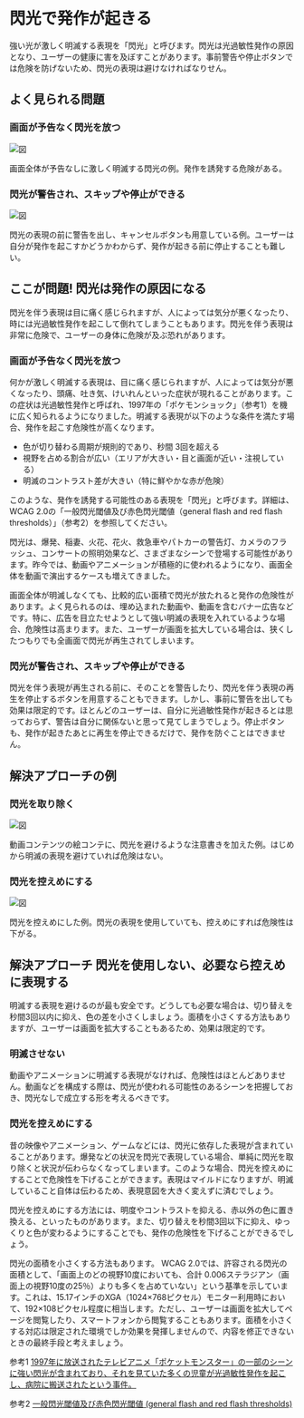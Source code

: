 # 閃光で発作が起きる

強い光が激しく明滅する表現を「閃光」と呼びます。閃光は光過敏性発作の原因となり、ユーザーの健康に害を及ぼすことがあります。事前警告や停止ボタンでは危険を防げないため、閃光の表現は避けなければなりせん。

## よく見られる問題

### 画面が予告なく閃光を放つ

![図](../img/8-9-ng01.png)

画面全体が予告なしに激しく明滅する閃光の例。発作を誘発する危険がある。

### 閃光が警告され、スキップや停止ができる

![図](../img/8-9-ng02.png)

閃光の表現の前に警告を出し、キャンセルボタンも用意している例。ユーザーは自分が発作を起こすかどうかわからず、発作が起きる前に停止することも難しい。

## ここが問題! 閃光は発作の原因になる

閃光を伴う表現は目に痛く感じられますが、人によっては気分が悪くなったり、時には光過敏性発作を起こして倒れてしまうこともあります。閃光を伴う表現は非常に危険で、ユーザーの身体に危険が及ぶ恐れがあります。

### 画面が予告なく閃光を放つ

何かが激しく明滅する表現は、目に痛く感じられますが、人によっては気分が悪くなったり、頭痛、吐き気、けいれんといった症状が現れることがあります。この症状は光過敏性発作と呼ばれ、1997年の「ポケモンショック」（参考1）を機に広く知られるようになりました。明滅する表現が以下のような条件を満たす場合、発作を起こす危険性が高くなります。

- 色が切り替わる周期が規則的であり、秒間 3回を超える
- 視野を占める割合が広い（エリアが大きい・目と画面が近い・注視している）
- 明滅のコントラスト差が大きい（特に鮮やかな赤が危険）

このような、発作を誘発する可能性のある表現を「閃光」と呼びます。詳細は、 WCAG 2.0の「一般閃光閾値及び赤色閃光閾値（general flash and red flash thresholds）」（参考2）を参照してください。

閃光は、爆発、稲妻、火花、花火、救急車やパトカーの警告灯、カメラのフラッシュ、コンサートの照明効果など、さまざまなシーンで登場する可能性があります。昨今では、動画やアニメーションが積極的に使われるようになり、画面全体を動画で演出するケースも増えてきました。

画面全体が明滅しなくても、比較的広い面積で閃光が放たれると発作の危険性があります。よく見られるのは、埋め込まれた動画や、動画を含むバナー広告などです。特に、広告を目立たせようとして強い明滅の表現を入れているような場合、危険性は高まります。また、ユーザーが画面を拡大している場合は、狭くしたつもりでも全画面で閃光が再生されてしまいます。

### 閃光が警告され、スキップや停止ができる

閃光を伴う表現が再生される前に、そのことを警告したり、閃光を伴う表現の再生を停止するボタンを用意することもできます。しかし、事前に警告を出しても効果は限定的です。ほとんどのユーザーは、自分に光過敏性発作が起きるとは思っておらず、警告は自分に関係ないと思って見てしまうでしょう。停止ボタンも、発作が起きたあとに再生を停止できるだけで、発作を防ぐことはできません。

## 解決アプローチの例

### 閃光を取り除く

![図](../img/8-9-ok01.png)

動画コンテンツの絵コンテに、閃光を避けるような注意書きを加えた例。はじめから明滅の表現を避けていれば危険はない。

### 閃光を控えめにする

![図](../img/8-9-ok02.png)

閃光を控えめにした例。閃光の表現を使用していても、控えめにすれば危険性は下がる。

## 解決アプローチ 閃光を使用しない、必要なら控えめに表現する

明滅する表現を避けるのが最も安全です。どうしても必要な場合は、切り替えを秒間3回以内に抑え、色の差を小さくしましょう。面積を小さくする方法もありますが、ユーザーは画面を拡大することもあるため、効果は限定的です。

### 明滅させない

動画やアニメーションに明滅する表現がなければ、危険性はほとんどありません。動画などを構成する際は、閃光が使われる可能性のあるシーンを把握しておき、閃光なしで成立する形を考えるべきです。

### 閃光を控えめにする

昔の映像やアニメーション、ゲームなどには、閃光に依存した表現が含まれていることがあります。爆発などの状況を閃光で表現している場合、単純に閃光を取り除くと状況が伝わらなくなってしまいます。このような場合、閃光を控えめにすることで危険性を下げることができます。表現はマイルドになりますが、明滅していること自体は伝わるため、表現意図を大きく変えずに済むでしょう。

閃光を控えめにする方法には、明度やコントラストを抑える、赤以外の色に置き換える、といったものがあります。また、切り替えを秒間3回以下に抑え、ゆっくりと色が変わるようにすることでも、発作の危険性を下げることができるでしょう。

閃光の面積を小さくする方法もあります。 WCAG 2.0では、許容される閃光の面積として、「画面上のどの視野10度においても、合計 0.006ステラジアン（画面上の視野10度の25％）よりも多くを占めていない」という基準を示しています。これは、15.17インチのXGA（1024×768ピクセル）モニター利用時において、192×108ピクセル程度に相当します。ただし、ユーザーは画面を拡大してページを閲覧したり、スマートフォンから閲覧することもあります。面積を小さくする対応は限定された環境でしか効果を発揮しませんので、内容を修正できないときの最終手段と考えましょう。

参考1 [1997年に放送されたテレビアニメ「ポケットモンスター」の一部のシーンに強い閃光が含まれており、それを見ていた多くの児童が光過敏性発作を起こし、病院に搬送されたという事件。](http://ja.wikipedia.org/wiki/ポケモンショック)

参考2 [一般閃光閾値及び赤色閃光閾値 (general flash and red flash thresholds)](http://waic.jp/docs/WCAG20/Overview.html#general-thresholddef)
